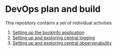 # DevOps plan and build

This repository contains a set of individual activities
1. [Setting up the bookinfo application](01-basis/README.md)
2. [Setting up and exploring central logging](02-logdna/README.md)
3. [Setting up and exploring central observerabulity](03-sysdig/README.md)

